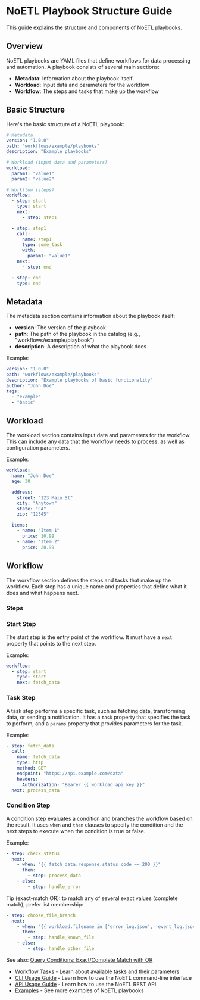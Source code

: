 # NoETL Playbook Structure Guide

This guide explains the structure and components of NoETL playbooks.

## Overview

NoETL playbooks are YAML files that define workflows for data processing and automation. A playbook consists of several main sections:

- **Metadata**: Information about the playbook itself
- **Workload**: Input data and parameters for the workflow
- **Workflow**: The steps and tasks that make up the workflow

## Basic Structure

Here's the basic structure of a NoETL playbook:

```yaml
# Metadata
version: "1.0.0"
path: "workflows/example/playbooks"
description: "Example playbooks"

# Workload (input data and parameters)
workload:
  param1: "value1"
  param2: "value2"

# Workflow (steps)
workflow:
  - step: start
    type: start
    next:
      - step: step1

  - step: step1
    call:
      name: step1
      type: some_task
      with:
        param1: "value1"
    next:
      - step: end

  - step: end
    type: end
```

## Metadata

The metadata section contains information about the playbook itself:

- **version**: The version of the playbook
- **path**: The path of the playbook in the catalog (e.g., "workflows/example/playbook")
- **description**: A description of what the playbook does

Example:

```yaml
version: "1.0.0"
path: "workflows/example/playbooks"
description: "Example playbooks of basic functionality"
author: "John Doe"
tags:
  - "example"
  - "basic"
```

## Workload

The workload section contains input data and parameters for the workflow. This can include any data that the workflow needs to process, as well as configuration parameters.

Example:

```yaml
workload:
  name: "John Doe"
  age: 30

  address:
    street: "123 Main St"
    city: "Anytown"
    state: "CA"
    zip: "12345"

  items:
    - name: "Item 1"
      price: 10.99
    - name: "Item 2"
      price: 20.99
```

## Workflow

The workflow section defines the steps and tasks that make up the workflow. Each step has a unique name and properties that define what it does and what happens next.

### Steps


### Start Step

The start step is the entry point of the workflow. It must have a `next` property that points to the next step.

Example:

```yaml
workflow:
  - step: start
    type: start
    next: fetch_data
```

### Task Step

A task step performs a specific task, such as fetching data, transforming data, or sending a notification. It has a `task` property that specifies the task to perform, and a `params` property that provides parameters for the task.

Example:

```yaml
- step: fetch_data
  call:
    name: fetch_data
    type: http
    method: GET
    endpoint: "https://api.example.com/data"
    headers:
      Authorization: "Bearer {{ workload.api_key }}"
  next: process_data
```

### Condition Step

A condition step evaluates a condition and branches the workflow based on the result. It uses `when` and `then` clauses to specify the condition and the next steps to execute when the condition is true or false.

Example:

```yaml
- step: check_status
  next:
    - when: "{{ fetch_data.response.status_code == 200 }}"
      then:
        - step: process_data
    - else:
        - step: handle_error
```

Tip (exact-match OR): to match any of several exact values (complete match), prefer list membership:

```yaml
- step: choose_file_branch
  next:
    - when: "{{ workload.filename in ['error_log.json', 'event_log.json', 'queue.json'] }}"
      then:
        - step: handle_known_file
    - else:
        - step: handle_other_file
```

See also: [Query Conditions: Exact/Complete Match with OR](query_conditions.md)



- [Workflow Tasks](action_type.md) - Learn about available tasks and their parameters
- [CLI Usage Guide](cli_usage.md) - Learn how to use the NoETL command-line interface
- [API Usage Guide](api_usage.md) - Learn how to use the NoETL REST API
- [Examples](examples.md) - See more examples of NoETL playbooks
